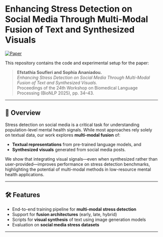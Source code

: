 # Enhancing Stress Detection on Social Media Through Multi-Modal Fusion of Text and Synthesized Visuals

[![Paper](https://img.shields.io/badge/Paper-BioNLP%202025-blue)](https://aclanthology.org/2025.bionlp-1.4.pdf)  

This repository contains the code and experimental setup for the paper:  

> **Efstathia Soufleri and Sophia Ananiadou.**  
> *Enhancing Stress Detection on Social Media Through Multi-Modal Fusion of Text and Synthesized Visuals.*  
> Proceedings of the 24th Workshop on Biomedical Language Processing (BioNLP 2025), pp. 34–43.  

---

## 📖 Overview
Stress detection on social media is a critical task for understanding population-level mental health signals. While most approaches rely solely on textual data, our work explores **multi-modal fusion** of:
- **Textual representations** from pre-trained language models, and  
- **Synthesized visuals** generated from social media posts.  

We show that integrating visual signals—even when synthesized rather than user-provided—improves performance on stress detection benchmarks, highlighting the potential of multi-modal methods in low-resource mental health applications.

---

## 🛠️ Features
- End-to-end training pipeline for **multi-modal stress detection**  
- Support for **fusion architectures** (early, late, hybrid)  
- Scripts for **visual synthesis** of text using image generation models  
- Evaluation on **social media stress datasets**  

---

